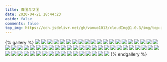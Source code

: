 ```yaml
---
title: 青团与艾团
date: 2020-04-21 18:44:23
aside: false
comments: false
top_img: https://cdn.jsdelivr.net/gh/vanuo1013/cloudImg@1.0.3/img/top-img-05.jpg
---
```


{% gallery %}
![](https://cdn.jsdelivr.net/gh/vanuo1013/cloudImg/img/62.jpg)
![](https://cdn.jsdelivr.net/gh/vanuo1013/cloudImg/img/61.jpg)
![](https://cdn.jsdelivr.net/gh/vanuo1013/cloudImg/img/60.jpg)
![](https://cdn.jsdelivr.net/gh/vanuo1013/cloudImg/img/59.jpg)
![](https://cdn.jsdelivr.net/gh/vanuo1013/cloudImg/img/58.jpg)
![](https://cdn.jsdelivr.net/gh/vanuo1013/cloudImg/img/57.jpg)
![](https://cdn.jsdelivr.net/gh/vanuo1013/cloudImg/img/56.jpg)
![](https://cdn.jsdelivr.net/gh/vanuo1013/cloudImg/img/55.jpg)
![](https://cdn.jsdelivr.net/gh/vanuo1013/cloudImg/img/54.jpg)
![](https://cdn.jsdelivr.net/gh/vanuo1013/cloudImg/img/53.jpg)
![](https://cdn.jsdelivr.net/gh/vanuo1013/cloudImg/img/52.jpg)
![](https://cdn.jsdelivr.net/gh/vanuo1013/cloudImg/img/51.jpg)
![](https://cdn.jsdelivr.net/gh/vanuo1013/cloudImg/img/50.jpg)
![](https://cdn.jsdelivr.net/gh/vanuo1013/cloudImg/img/49.jpg)
![](https://cdn.jsdelivr.net/gh/vanuo1013/cloudImg/img/48.jpg)
![](https://cdn.jsdelivr.net/gh/vanuo1013/cloudImg/img/47.jpg)
![](https://cdn.jsdelivr.net/gh/vanuo1013/cloudImg/img/46.jpg)
![](https://cdn.jsdelivr.net/gh/vanuo1013/cloudImg/img/45.jpg)
![](https://cdn.jsdelivr.net/gh/vanuo1013/cloudImg/img/44.jpg)
![](https://cdn.jsdelivr.net/gh/vanuo1013/cloudImg/img/43.jpg)
![](https://cdn.jsdelivr.net/gh/vanuo1013/cloudImg/img/42.jpg)
![](https://cdn.jsdelivr.net/gh/vanuo1013/cloudImg/img/41.jpg)
![](https://cdn.jsdelivr.net/gh/vanuo1013/cloudImg/img/40.jpg)
![](https://cdn.jsdelivr.net/gh/vanuo1013/cloudImg/img/39.jpg)
![](https://cdn.jsdelivr.net/gh/vanuo1013/cloudImg/img/38.jpg)
![](https://cdn.jsdelivr.net/gh/vanuo1013/cloudImg/img/37.jpg)
![](https://cdn.jsdelivr.net/gh/vanuo1013/cloudImg/img/36.jpg)
![](https://cdn.jsdelivr.net/gh/vanuo1013/cloudImg/img/35.jpg)
![](https://cdn.jsdelivr.net/gh/vanuo1013/cloudImg/img/34.jpg)
![](https://cdn.jsdelivr.net/gh/vanuo1013/cloudImg/img/33.jpg)
![](https://cdn.jsdelivr.net/gh/vanuo1013/cloudImg/img/32.jpg)
![](https://cdn.jsdelivr.net/gh/vanuo1013/cloudImg/img/31.jpg)
![](https://cdn.jsdelivr.net/gh/vanuo1013/cloudImg/img/30.jpg)
![](https://cdn.jsdelivr.net/gh/vanuo1013/cloudImg/img/29.jpg)
![](https://cdn.jsdelivr.net/gh/vanuo1013/cloudImg/img/28.jpg)
![](https://cdn.jsdelivr.net/gh/vanuo1013/cloudImg/img/27.jpg)
![](https://cdn.jsdelivr.net/gh/vanuo1013/cloudImg/img/26.jpg)
![](https://cdn.jsdelivr.net/gh/vanuo1013/cloudImg/img/25.jpg)
![](https://cdn.jsdelivr.net/gh/vanuo1013/cloudImg/img/24.jpg)
![](https://cdn.jsdelivr.net/gh/vanuo1013/cloudImg/img/23.jpg)
![](https://cdn.jsdelivr.net/gh/vanuo1013/cloudImg/img/22.jpg)
![](https://cdn.jsdelivr.net/gh/vanuo1013/cloudImg/img/21.jpg)
![](https://cdn.jsdelivr.net/gh/vanuo1013/cloudImg/img/20.jpg)
![](https://cdn.jsdelivr.net/gh/vanuo1013/cloudImg/img/19.jpg)
![](https://cdn.jsdelivr.net/gh/vanuo1013/cloudImg/img/18.jpg)
![](https://cdn.jsdelivr.net/gh/vanuo1013/cloudImg/img/17.jpg)
![](https://cdn.jsdelivr.net/gh/vanuo1013/cloudImg/img/16.jpg)
![](https://cdn.jsdelivr.net/gh/vanuo1013/cloudImg/img/15.jpg)
![](https://cdn.jsdelivr.net/gh/vanuo1013/cloudImg/img/14.jpg)
![](https://cdn.jsdelivr.net/gh/vanuo1013/cloudImg/img/13.jpg)
![](https://cdn.jsdelivr.net/gh/vanuo1013/cloudImg/img/12.jpg)
![](https://cdn.jsdelivr.net/gh/vanuo1013/cloudImg/img/11.jpg)
![](https://cdn.jsdelivr.net/gh/vanuo1013/cloudImg/img/10.jpg)
![](https://cdn.jsdelivr.net/gh/vanuo1013/cloudImg/img/09.jpg)
![](https://cdn.jsdelivr.net/gh/vanuo1013/cloudImg/img/08.jpg)
![](https://cdn.jsdelivr.net/gh/vanuo1013/cloudImg/img/07.jpg)
![](https://cdn.jsdelivr.net/gh/vanuo1013/cloudImg/img/06.jpg)
![](https://cdn.jsdelivr.net/gh/vanuo1013/cloudImg/img/05.jpg)
![](https://cdn.jsdelivr.net/gh/vanuo1013/cloudImg/img/04.jpg)
![](https://cdn.jsdelivr.net/gh/vanuo1013/cloudImg/img/03.jpg)
![](https://cdn.jsdelivr.net/gh/vanuo1013/cloudImg/img/02.jpg)
![](https://cdn.jsdelivr.net/gh/vanuo1013/cloudImg/img/01.jpg)
{% endgallery %}